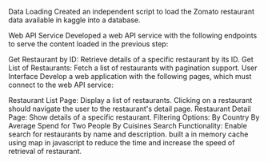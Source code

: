 Data Loading
Created an independent script to load the Zomato restaurant data available in kaggle  into a database.

Web API Service
Developed a web API service with the following endpoints to serve the content loaded in the previous step:

Get Restaurant by ID: Retrieve details of a specific restaurant by its ID.
Get List of Restaurants: Fetch a list of restaurants with pagination support.
User Interface
Develop a web application with the following pages, which must connect to the web API service:

Restaurant List Page: Display a list of restaurants. Clicking on a restaurant should navigate the user to the restaurant's detail page.
Restaurant Detail Page: Show details of a specific restaurant.
Filtering Options:
By Country
By Average Spend for Two People
By Cuisines
Search Functionality: Enable search for restaurants by name and description.
built a in memory cache using map in javascript to reduce the time and increase the speed of retrieval of restaurant.
